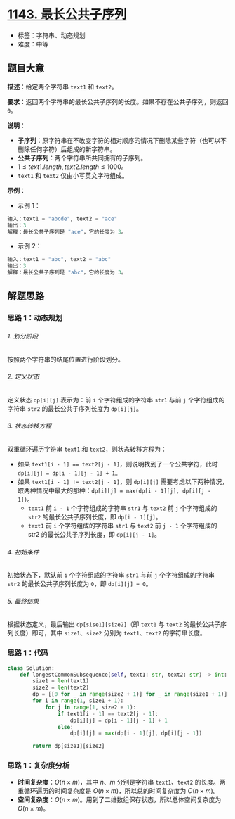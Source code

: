 # [1143. 最长公共子序列](https://leetcode.cn/problems/longest-common-subsequence/)

- 标签：字符串、动态规划
- 难度：中等

## 题目大意

**描述**：给定两个字符串 `text1` 和 `text2`。

**要求**：返回两个字符串的最长公共子序列的长度。如果不存在公共子序列，则返回 `0`。

**说明**：

- **子序列**：原字符串在不改变字符的相对顺序的情况下删除某些字符（也可以不删除任何字符）后组成的新字符串。
- **公共子序列**：两个字符串所共同拥有的子序列。
- $1 \le text1.length, text2.length \le 1000$。
- `text1` 和 `text2` 仅由小写英文字符组成。

**示例**：

- 示例 1：

```Python
输入：text1 = "abcde", text2 = "ace" 
输出：3  
解释：最长公共子序列是 "ace"，它的长度为 3。
```

- 示例 2：

```Python
输入：text1 = "abc", text2 = "abc"
输出：3
解释：最长公共子序列是 "abc"，它的长度为 3。
```

## 解题思路

### 思路 1：动态规划

###### 1. 划分阶段

按照两个字符串的结尾位置进行阶段划分。

###### 2. 定义状态

定义状态 `dp[i][j]` 表示为：前 `i` 个字符组成的字符串 `str1` 与前 `j` 个字符组成的字符串 `str2` 的最长公共子序列长度为 `dp[i][j]`。

###### 3. 状态转移方程

双重循环遍历字符串 `text1` 和 `text2`，则状态转移方程为：

- 如果 `text1[i - 1] == text2[j - 1]`，则说明找到了一个公共字符，此时 `dp[i][j] = dp[i - 1][j - 1] + 1`。
- 如果 `text1[i - 1] != text2[j - 1]`，则 `dp[i][j]` 需要考虑以下两种情况，取两种情况中最大的那种：`dp[i][j] = max(dp[i - 1][j], dp[i][j - 1])`。
  - `text1` 前 `i - 1` 个字符组成的字符串 `str1` 与 `text2` 前 `j` 个字符组成的 `str2` 的最长公共子序列长度，即 `dp[i - 1][j]`。
  - `text1` 前 `i` 个字符组成的字符串 `str1` 与 `text2` 前 `j - 1` 个字符组成的 str2 的最长公共子序列长度，即 `dp[i][j - 1]`。

###### 4. 初始条件

初始状态下，默认前 `i` 个字符组成的字符串 `str1` 与前 `j` 个字符组成的字符串 `str2` 的最长公共子序列长度为 `0`，即 `dp[i][j] = 0`。

###### 5. 最终结果

根据状态定义，最后输出 `dp[sise1][size2]`（即 `text1` 与 `text2` 的最长公共子序列长度）即可，其中 `size1`、`size2` 分别为 `text1`、`text2` 的字符串长度。

### 思路 1：代码

```Python
class Solution:
    def longestCommonSubsequence(self, text1: str, text2: str) -> int:
        size1 = len(text1)
        size2 = len(text2)
        dp = [[0 for _ in range(size2 + 1)] for _ in range(size1 + 1)]
        for i in range(1, size1 + 1):
            for j in range(1, size2 + 1):
                if text1[i - 1] == text2[j - 1]:
                    dp[i][j] = dp[i - 1][j - 1] + 1
                else:
                    dp[i][j] = max(dp[i - 1][j], dp[i][j - 1])

        return dp[size1][size2]
```

### 思路 1：复杂度分析

- **时间复杂度**：$O(n \times m)$，其中 $n$、$m$ 分别是字符串 `text1`、`text2` 的长度。两重循环遍历的时间复杂度是 $O(n \times m)$，所以总的时间复杂度为 $O(n \times m)$。
- **空间复杂度**：$O(n \times m)$。用到了二维数组保存状态，所以总体空间复杂度为 $O(n \times m)$。

